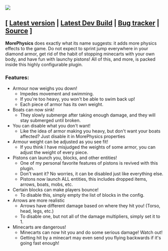 ![](http://update.wolvencraft.com/MorePhysics/logo.png)

## [ [Latest version](http://dev.bukkit.org/server-mods/morephysics/files/) | [Latest Dev Build](http://build.wolvencraft.com:8080/job/MorePhysics/lastSuccessfulBuild/) | [Bug tracker](https://github.com/bitWolfy/MorePhysics/issues) | [Source](https://github.com/bitWolfy/MorePhysics/) ] ##

**MorePhysics** does exactly what its name suggests: it adds more physics effects to the game. Do not expect to sprint jump everywhere in your diamond armor, get rid of the habit of stopping minecarts with your own body, and have fun with launchy pistons! All of this, and more, is packed inside this highly configurable plugin.

### Features: ###
* Armour now weighs you down!
    * Impedes movement and swimming.
    * If you're too heavy, you won't be able to swim back up!
    * Each piece of armor has its own weight.
* Boats can now sink!
    * They slowly submerge after taking enough damage, and they will stay submerged until broken.
* You can disable what you don't want!
    * Like the idea of armor making you heavy, but don't want your boats affected? Just disable it in MorePhysics properties
* Armour weight can be adjusted as you see fit!
    * If you think I have misjudged the weights of some armor, you can adjust the weight of every piece.
* Pistons can launch you, blocks, and other entities!
    * One of my personal favorite features of pistons is revived with this plugin.
    * Don't want it? No worries, it can be disabled just like everything else.
    * Pistons now launch ALL entities, this includes dropped items, arrows, boats, mobs, etc.
* Certain blocks can make players bounce!
    * To disable this, simply empty the list of blocks in the config.
* Arrows are more realistic
    * Arrows have different damage based on where they hit you! (Torso, head, legs, etc.)
    * To disable one, but not all of the damage multipliers, simply set it to 1.
* Minecarts are dangerous!
    * Minecarts can now hit you and do some serious damage! Watch out!
    * Getting hit by a minecart may even send you flying backwards if it's going fast enough!